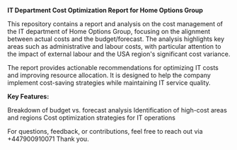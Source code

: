 **IT Department Cost Optimization Report for Home Options Group**

This repository contains a report and analysis on the cost management of the IT department of Home Options Group, focusing on the alignment between actual costs and the budget/forecast. The analysis highlights key areas such as administrative and labour costs, with particular attention to the impact of external labour and the USA region's significant cost variance.

The report provides actionable recommendations for optimizing IT costs and improving resource allocation. It is designed to help the company implement cost-saving strategies while maintaining IT service quality.

**Key Features:**

Breakdown of budget vs. forecast analysis
Identification of high-cost areas and regions
Cost optimization strategies for IT operations

For questions, feedback, or contributions, feel free to reach out via +447900910071 
Thank you. 
